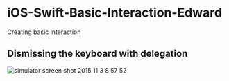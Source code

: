 # iOS-Swift-Basic-Interaction-Edward
Creating basic interaction

## Dismissing the keyboard with delegation
![simulator screen shot 2015 11 3 8 57 52](https://cloud.githubusercontent.com/assets/13535128/10908562/98f8b500-826d-11e5-9e71-d0d2823b5bf4.png)
